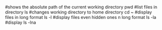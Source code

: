 #shows the absolute path of the current working directory
pwd
#list files in directory
ls
#changes working directory to home directory
cd ~
#display files in long format
ls -l
#display files even hidden ones n long format
ls -la
#display
ls -lna
